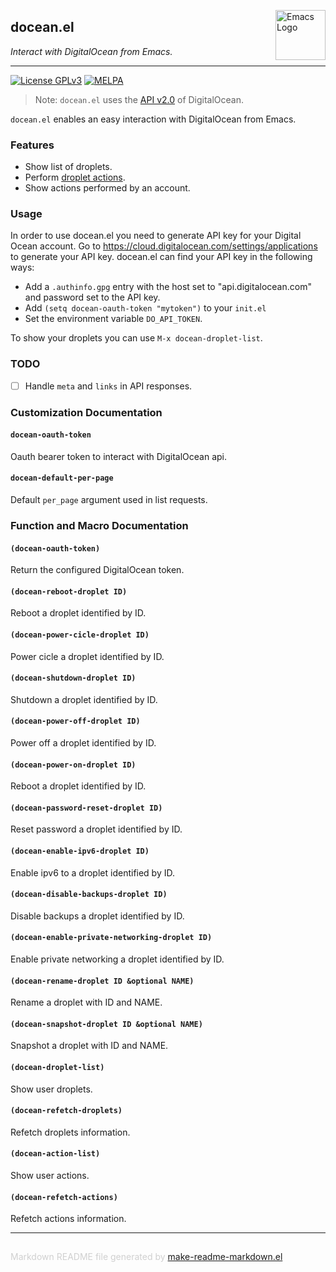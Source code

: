 <a href="https://github.com/emacs-pe/docean.el"><img src="https://www.gnu.org/software/emacs/images/emacs.png" alt="Emacs Logo" width="80" height="80" align="right"></a>
## docean.el
*Interact with DigitalOcean from Emacs.*

---
[![License GPLv3](https://img.shields.io/badge/license-GPL_v3-green.svg)](http://www.gnu.org/licenses/gpl-3.0.html)
[![MELPA](http://melpa.org/packages/docean-badge.svg)](http://melpa.org/#/docean)

> Note: `docean.el` uses the [API v2.0](https://developers.digitalocean.com/v2/) of DigitalOcean.

`docean.el` enables an easy interaction with DigitalOcean from
Emacs.

### Features

 + Show list of droplets.
 + Perform [droplet actions].
 + Show actions performed by an account.

### Usage

In order to use docean.el you need to generate API key for your Digital
Ocean account. Go to https://cloud.digitalocean.com/settings/applications to
generate your API key. docean.el can find your API key in the following
ways:

 + Add a `.authinfo.gpg` entry with the host set to "api.digitalocean.com"
 and password set to the API key.
 + Add `(setq docean-oauth-token "mytoken")` to your `init.el`
 + Set the environment variable `DO_API_TOKEN`.

To show your droplets you can use `M-x docean-droplet-list`.

### TODO

+ [ ] Handle `meta` and `links` in API responses.

[droplet actions]: https://developers.digitalocean.com/#droplet-actions



### Customization Documentation

#### `docean-oauth-token`

Oauth bearer token to interact with DigitalOcean api.

#### `docean-default-per-page`

Default `per_page` argument used in list requests.

### Function and Macro Documentation

#### `(docean-oauth-token)`

Return the configured DigitalOcean token.

#### `(docean-reboot-droplet ID)`

Reboot a droplet identified by ID.

#### `(docean-power-cicle-droplet ID)`

Power cicle a droplet identified by ID.

#### `(docean-shutdown-droplet ID)`

Shutdown a droplet identified by ID.

#### `(docean-power-off-droplet ID)`

Power off a droplet identified by ID.

#### `(docean-power-on-droplet ID)`

Reboot a droplet identified by ID.

#### `(docean-password-reset-droplet ID)`

Reset password a droplet identified by ID.

#### `(docean-enable-ipv6-droplet ID)`

Enable ipv6 to a droplet identified by ID.

#### `(docean-disable-backups-droplet ID)`

Disable backups a droplet identified by ID.

#### `(docean-enable-private-networking-droplet ID)`

Enable private networking a droplet identified by ID.

#### `(docean-rename-droplet ID &optional NAME)`

Rename a droplet with ID and NAME.

#### `(docean-snapshot-droplet ID &optional NAME)`

Snapshot a droplet with ID and NAME.

#### `(docean-droplet-list)`

Show user droplets.

#### `(docean-refetch-droplets)`

Refetch droplets information.

#### `(docean-action-list)`

Show user actions.

#### `(docean-refetch-actions)`

Refetch actions information.

-----
<div style="padding-top:15px;color: #d0d0d0;">
Markdown README file generated by
<a href="https://github.com/mgalgs/make-readme-markdown">make-readme-markdown.el</a>
</div>
